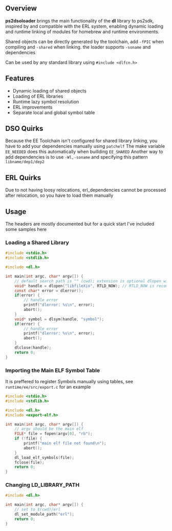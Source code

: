 ## Overview
**ps2dsoloader** brings the main functionality of the **dl** library to ps2sdk, inspired by and compatible with the ERL system, enabling dynamic loading and runtime linking of modules for homebrew and runtime environments.

Shared objects can be directly generated by the toolchain, add `-fPIC` when compiling and `-shared` when linking. the loader supports `-soname` and dependencies

Can be used by any standard library using `#include <dlfcn.h>`

## Features
- Dynamic loading of shared objects
- Loading of ERL libraries
- Runtime lazy symbol resolution
- ERL improvements 
- Separate local and global symbol table

## DSO Quirks
Because the EE Toolchain isn't configured for shared library linking, you have to add your dependencies manually using `patchelf`
The make variable `EE_NEEDED` does this automatically when buillding `EE_SHARED`
Another way to add dependencies is to use `-Wl,-soname` and specifying this pattern `libname/dep1/dep2`

## ERL Quirks
Due to not having loosy relocations, erl_dependencies cannot be processed after relocation, so you have to load them manually

## Usage
The headers are mostly documented but for a quick start I've included some samples here
### Loading a Shared Library
```c
#include <stdio.h>
#include <stdlib.h>

#include <dl.h>

int main(int argc, char* argv[]) {
    // default search path is "" (cwd); extension is optional dlopen will try .so and .erl
    void* handle = dlopen("libfileXio", RTLD_NOW); // RTLD_NOW is recommended
    const char* error = dlerror();
    if(error) {
        // handle error
        printf("dlerror: %s\n", error);
        abort();
    }
    void* symbol = dlsym(handle, "symbol");
    if(error) {
        // handle error
        printf("dlerror: %s\n", error);
        abort();
    }
    dlclose(handle);
    return 0;
}
```
### Importing the Main ELF Symbol Table
It is preffered to register Symbols manually using tables, see `runtime/ee/src/export.c` for an example
```c
#include <stdio.h>
#include <stdlib.h>

#include <dl.h>
#include <export-elf.h>

int main(int argc, char* argv[]) {
    // argv should be the main elf
    FILE* file = fopen(argv[0], "rb");
    if (!file) {
        printf("main elf file not found\n");
        abort();
    }
    dl_load_elf_symbols(file);
    fclose(file);
    return 0;
}
```
### Changing LD_LIBRARY_PATH
```c
#include <dl.h>

int main(int argc, char* argv[]) {
    // set to $(cwd)/erl
    dl_set_module_path("erl");
    return 0;
}
```
